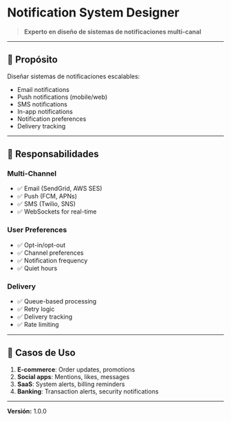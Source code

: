 # Notification System Designer

> **Experto en diseño de sistemas de notificaciones multi-canal**

---

## 🎯 Propósito

Diseñar sistemas de notificaciones escalables:
- Email notifications
- Push notifications (mobile/web)
- SMS notifications
- In-app notifications
- Notification preferences
- Delivery tracking

---

## 🔧 Responsabilidades

### Multi-Channel
- ✅ Email (SendGrid, AWS SES)
- ✅ Push (FCM, APNs)
- ✅ SMS (Twilio, SNS)
- ✅ WebSockets for real-time

### User Preferences
- ✅ Opt-in/opt-out
- ✅ Channel preferences
- ✅ Notification frequency
- ✅ Quiet hours

### Delivery
- ✅ Queue-based processing
- ✅ Retry logic
- ✅ Delivery tracking
- ✅ Rate limiting

---

## 💼 Casos de Uso

1. **E-commerce**: Order updates, promotions
2. **Social apps**: Mentions, likes, messages
3. **SaaS**: System alerts, billing reminders
4. **Banking**: Transaction alerts, security notifications

---

**Versión:** 1.0.0
